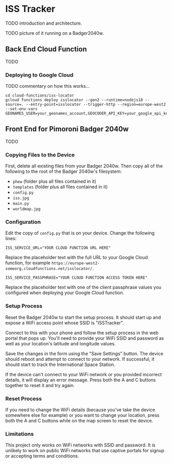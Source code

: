 # ISS Tracker

TODO introduction and architecture.

TODO picture of it running on a Badger2040w.

## Back End Cloud Function

TODO

### Deploying to Google Cloud

TODO commentary on how this works...

```
cd cloud-functions/iss-locator
gcloud functions deploy isslocator --gen2 --runtime=nodejs18 --source=. --entry-point=isslocator --trigger-http --region=europe-west2 --set-env-vars GEONAMES_USER=your_geonames_account,GEOCODER_API_KEY=your_google_api_key,CLIENT_PASSPHRASES="valid_passphrase_1|valid_passphrase_2|valid_passphrase_n"
```

## Front End for Pimoroni Badger 2040w

TODO

### Copying Files to the Device

First, delete all existing files from your Badger 2040w.  Then copy all of the following to the root of the Badger 2040w's filesystem:

* `phew` (folder plus all files contained in it)
* `templates` (folder plus all files contained in it)
* `config.py`
* `iss.jpg`
* `main.py`
* `worldmap.jpg`

### Configuration

Edit the copy of `config.py` that is on your device.  Change the following lines:

```
ISS_SERVICE_URL="YOUR CLOUD FUNCTION URL HERE"
```

Replace the placeholder text with the full URL to your Google Cloud function, for example `https://europe-west2-someorg.cloudfunctions.net/isslocator/`.

```
ISS_SERVICE_PASSPHRASE="YOUR CLOUD FUNCTION ACCESS TOKEN HERE"
```

Replace the placeholder text with one of the client passphrase values you configured when deploying your Google Cloud function.

### Setup Process

Reset the Badger 2040w to start the setup process.  It should start up and expose a WiFi access point whose SSID is "ISSTracker".

Connect to this with your phone and follow the setup process in the web portal that pops up.  You'll need to provide your WiFi SSID and password as well as your location's latitude and longitude values.

Save the changes in the form using the "Save Settings" button.  The device should reboot and attempt to connect to your network.  If successful, it should start to track the International Space Station.

If the device can't connect to your WiFi network or you provided incorrect details, it will display an error message.  Press both the A and C buttons together to reset it and try again.

### Reset Process

If you need to change the WiFi details (because you've take the device somewhere else for example) or you want to change your location, press both the A and C buttons while on the map screen to reset the device.

### Limitations

This project only works on WiFi networks with SSID and password.  It is unlikely to work on public WiFi networks that use captive portals for signup or accepting terms and conditions.